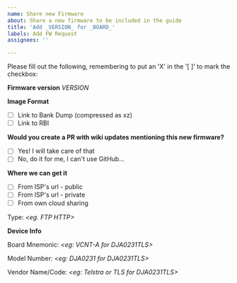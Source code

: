 ```yaml
---
name: Share new Firmware
about: Share a new firmware to be included in the guide
title: 'Add _VERSION_ for _BOARD_'
labels: Add FW Request
assignees: ''

---
```


Please fill out the following, remembering to put an 'X' in the '[ ]' to mark the checkbox:

**Firmware version**
_VERSION_

**Image Format**
- [ ] Link to Bank Dump (compressed as xz)
- [ ] Link to RBI

**Would you create a PR with wiki updates mentioning this new firmware?**
- [ ] Yes! I will take care of that
- [ ] No, do it for me, I can't use GitHub...

**Where we can get it**
- [ ] From ISP's url - public
- [ ] From ISP's url - private
- [ ] From own cloud sharing

Type: _<eg. FTP HTTP>_

**Device Info**

Board Mnemonic: _<eg: VCNT-A for DJA0231TLS>_

Model Number: _<eg: DJA0231 for DJA0231TLS>_

Vendor Name/Code: _<eg: Telstra or TLS for DJA0231TLS>_
